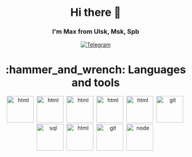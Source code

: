 <div id="header" align="center">
	<h1> Hi there 👋</h1>
  <h3>I'm Max from Ulsk, Msk, Spb</h3>
</div>  

<div id="socials" align="center">
	<a href="https://t.me/lm201111">
		<img src="https://img.shields.io/badge/Telegram-blue?style=for-the-badge&logo=telegram&logoColor=white" alt="Telegram"/>
	</a>
</div>

<div id="languages" align="center">
<h1> :hammer_and_wrench: Languages and tools </h1>
</div>	

<div id="icons" align="center">
<img src="https://cdn.jsdelivr.net/gh/devicons/devicon/icons/java/java-original.svg" title="html" width="70" height="70"/>&nbsp;
<img src="https://cdn.jsdelivr.net/gh/devicons/devicon/icons/spring/spring-original-wordmark.svg"  title="html" width="70" height="70"/>&nbsp;
<img src="https://cdn.jsdelivr.net/gh/devicons/devicon/icons/docker/docker-original-wordmark.svg" title="html" width="70" height="70"/>&nbsp;
<img src="https://cdn.jsdelivr.net/gh/devicons/devicon/icons/kubernetes/kubernetes-plain.svg" title="html" width="70" height="70"/>&nbsp;
<img src="https://cdn.jsdelivr.net/gh/devicons/devicon/icons/linux/linux-original.svg"  title="html" width="70" height="70"/>&nbsp;
<img src="https://cdn.jsdelivr.net/gh/devicons/devicon/icons/git/git-plain.svg" title="git" width="70" height="70"/>&nbsp;
<img src="https://cdn.jsdelivr.net/gh/devicons/devicon/icons/postgresql/postgresql-original.svg" title="sql" width="70" height="70"/>&nbsp;
<img src="https://cdn.jsdelivr.net/gh/devicons/devicon/icons/html5/html5-original.svg" title="html" width="70" height="70"/>&nbsp;
<img src="https://cdn.jsdelivr.net/gh/devicons/devicon/icons/git/git-plain.svg" title="git" width="70" height="70"/>&nbsp;
<img src="https://cdn.jsdelivr.net/gh/devicons/devicon/icons/nodejs/nodejs-original.svg" title="node" width="70" height="70"/>&nbsp;
</div>	

<!--
**lm201111/lm201111** is a ✨ _special_ ✨ repository because its `README.md` (this file) appears on your GitHub profile.

Here are some ideas to get you started:

- 🔭 I’m currently working on ...
- 🌱 I’m currently learning ...
- 👯 I’m looking to collaborate on ...
- 🤔 I’m looking for help with ...
- 💬 Ask me about ...
- 📫 How to reach me: ...
- 😄 Pronouns: ...
- ⚡ Fun fact: ...
-->
